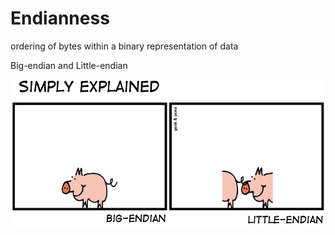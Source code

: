 # Endianness

ordering of bytes within a binary representation of data

Big-endian and Little-endian

![](/static/memory/endianness/endianpig.png)
